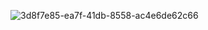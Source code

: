![3d8f7e85-ea7f-41db-8558-ac4e6de62c66](https://github.com/user-attachments/assets/989bb2cf-aad8-45b9-9dd3-f62b1a3deefe)
